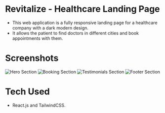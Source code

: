 # Revitalize - Healthcare Landing Page

- This web application is a fully responsive landing page for a healthcare company with a dark modern design.
- It allows the patient to find doctors in different cities and book appointments with them.

# Screenshots

![Hero Section](https://github.com/j-mahapatra/healthcare-landing-page/assets/107102771/6a082752-d322-45a8-99e1-da18914fc612)
![Booking Section](https://github.com/j-mahapatra/healthcare-landing-page/assets/107102771/20c288e6-c7df-46ac-aaf0-0c1a21a3fe3b)
![Testimonials Section](https://github.com/j-mahapatra/healthcare-landing-page/assets/107102771/91b250ae-de30-4a18-b9c6-a8df0b452d07)
![Footer Section](https://github.com/j-mahapatra/healthcare-landing-page/assets/107102771/fcbc6fa8-cd40-4087-934a-5af52060305a)

# Tech Used

- React.js and TailwindCSS.
